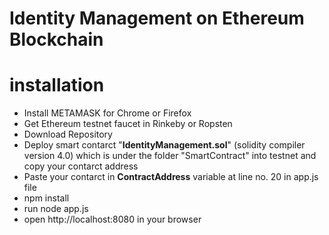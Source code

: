 # Identity Management on Ethereum Blockchain

# installation
<ul>
    <li>Install METAMASK for Chrome or Firefox </li>
    <li>Get Ethereum testnet faucet in Rinkeby or Ropsten </li>
    <li>Download Repository</li>
    <li>Deploy smart contarct "<b>IdentityManagement.sol</b>" (solidity compiler version 4.0)  which is under the folder "SmartContract" into testnet and copy your contarct address</li>
    <li>Paste your contarct in <b>ContractAddress</b> variable at line no. 20 in app.js file</li>
    <li>npm install</li>
    <li>run node app.js</li>
    <li>open http://localhost:8080 in your browser</li>
</ul>
